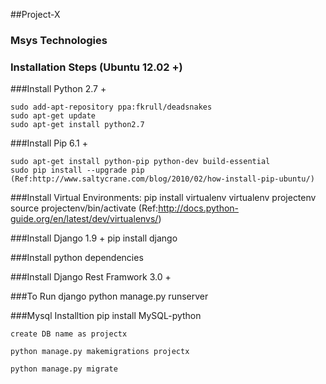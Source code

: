 ##Project-X 

### Msys Technologies

### Installation Steps (Ubuntu 12.02 +)

   
###Install Python 2.7 +

	sudo add-apt-repository ppa:fkrull/deadsnakes
	sudo apt-get update
	sudo apt-get install python2.7

###Install Pip 6.1 +

	sudo apt-get install python-pip python-dev build-essential
	sudo pip install --upgrade pip
	(Ref:http://www.saltycrane.com/blog/2010/02/how-install-pip-ubuntu/)

###Install Virtual Environments:
	pip install virtualenv
	virtualenv projectenv
	source projectenv/bin/activate
	(Ref:http://docs.python-guide.org/en/latest/dev/virtualenvs/)

###Install Django 1.9 +
	pip install django

###Install python dependencies


###Install Django Rest Framwork 3.0 +


###To Run django
	python manage.py runserver

###Mysql Installtion
	pip install MySQL-python

	create DB name as projectx

	python manage.py makemigrations projectx

	python manage.py migrate